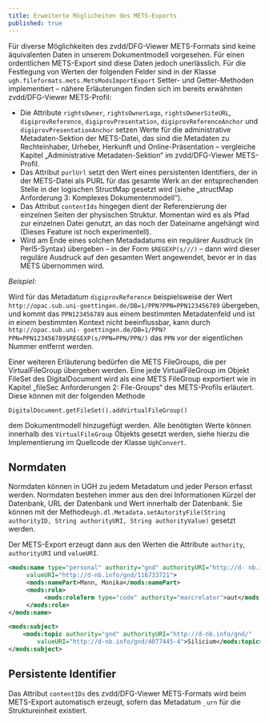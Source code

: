 ```yaml
---
title: Erweiterte Möglicheiten des METS-Exports
published: true
---
```


Für diverse Möglichkeiten des zvdd/DFG-Viewer METS-Formats sind keine äquivalenten Daten in unserem Dokumentmodell vorgesehen. Für einen ordentlichen METS-Export sind diese Daten jedoch unerlässlich. Für die Festlegung von Werten der folgenden Felder sind in der Klasse `ugh.fileformats.mets.MetsModsImportExport` Setter- und Getter-Methoden implementiert – nähere Erläuterungen finden sich im bereits erwähnten zvdd/DFG-Viewer METS-Profil:

* Die Attribute `rightsOwner`, `rightsOwnerLogo`, `rightsOwnerSiteURL`, `digiprovReference`, `digiprovPresentation`, `digiprovReferenceAnchor` und `digiprovPresentationAnchor` setzen Werte für die administrative Metadaten-Sektion der METS-Datei, das sind die Metadaten zu Rechteinhaber, Urheber, Herkunft und Online-Präsentation – vergleiche Kapitel „Administrative Metadaten-Sektion“ im zvdd/DFG-Viewer METS-Profil.
* Das Attribut `purlUrl` setzt den Wert eines persistenten Identifiers, der in der METS-Datei als PURL für das gesamte Werk an der entsprechenden Stelle in der logischen StructMap gesetzt wird (siehe „structMap Anforderung 3: Komplexes Dokumentenmodell“).
* Das Attribut `contentIds` hingegen dient der Referenzierung der einzelnen Seiten der physischen Struktur. Momentan wird es als Pfad zur einzelnen Datei genutzt, an das noch der Dateiname angehängt wird (Dieses Feature ist noch experimentell).
* Wird am Ende eines solchen Metadadatums ein regulärer Ausdruck (in Perl5-Syntax) übergeben – in der Form `$REGEXP(s///)` – dann wird dieser reguläre Ausdruck auf den gesamten Wert angewendet, bevor er in das METS übernommen wird.

_Beispiel:_

Wird für das Metadatum `digiprovReference` beispielsweise der Wert `http://opac.sub.uni-goettingen.de/DB=1/PPN?PPN=PPN123456789` übergeben, und kommt das `PPN123456789` aus einem bestimmten Metadatenfeld und ist in einem bestimmten Kontext nicht beeinflussbar, kann durch `http://opac.sub.uni- goettingen.de/DB=1/PPN?PPN=PPN123456789$REGEXP(s/PPN=PPN/PPN/)` das `PPN` vor der eigentlichen Nummer entfernt werden.

Einer weiteren Erläuterung bedürfen die METS FileGroups, die per VirtualFileGroup übergeben werden. Eine jede VirtualFileGroup im Objekt FileSet des DigitalDocument wird als eine METS FileGroup exportiert wie in Kapitel „fileSec Anforderungen 2: File-Groups“ des METS-Profils erläutert. Diese können mit der folgenden Methode

```text
DigitalDocument.getFileSet().addVirtualFileGroup()
```

dem Dokumentmodell hinzugefügt werden. Alle benötigten Werte können innerhalb des `VirtualFileGroup` Objekts gesetzt werden, siehe hierzu die Implementierung im Quellcode der Klasse `UghConvert`.

## Normdaten

Normdaten können in UGH zu jedem Metadatum und jeder Person erfasst werden. Normdaten bestehen immer aus den drei Informationen Kürzel der Datenbank, URL der Datenbank und Wert innerhalb der Datenbank. Sie können mit der Methode`ugh.dl.Metadata.setAutorityFile(String authorityID, String authorityURI, String authorityValue)` gesetzt werden.

Der METS-Export erzeugt dann aus den Werten die Attribute `authority`, `authorityURI` und `valueURI`.

```xml
<mods:name type="personal" authority="gnd" authorityURI="http://d- nb.info/gnd/" 
     valueURI="http://d-nb.info/gnd/116733721">
     <mods:namePart>Mann, Monika</mods:namePart>
     <mods:role>
          <mods:roleTerm type="code" authority="marcrelator">aut</mods:roleTerm>
     </mods:role>
</mods:name>
```

```xml
<mods:subject>
    <mods:topic authority="gnd" authorityURI="http://d-nb.info/gnd/" 
        valueURI="http://d-nb.info/gnd/4077445-4">Silicium</mods:topic>
</mods:subject>
```

## Persistente Identifier

Das Attribut `contentIDs` des zvdd/DFG-Viewer METS-Formats wird beim METS-Export automatisch erzeugt, sofern das Metadatum `_urn` für die Struktureinheit existiert.

